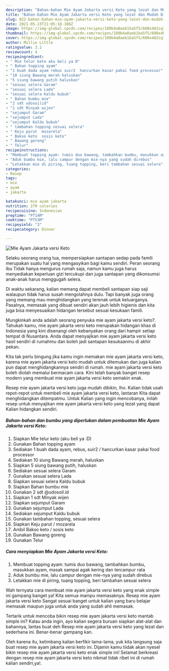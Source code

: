 ```yaml
---
description: "Bahan-bahan Mie Ayam Jakarta versi Keto yang lezat dan Mudah Dibuat"
title: "Bahan-bahan Mie Ayam Jakarta versi Keto yang lezat dan Mudah Dibuat"
slug: 822-bahan-bahan-mie-ayam-jakarta-versi-keto-yang-lezat-dan-mudah-dibuat
date: 2021-05-23T21:05:18.106Z
image: https://img-global.cpcdn.com/recipes/189b4a0aeb1ba5f5/680x482cq70/mie-ayam-jakarta-versi-keto-foto-resep-utama.jpg
thumbnail: https://img-global.cpcdn.com/recipes/189b4a0aeb1ba5f5/680x482cq70/mie-ayam-jakarta-versi-keto-foto-resep-utama.jpg
cover: https://img-global.cpcdn.com/recipes/189b4a0aeb1ba5f5/680x482cq70/mie-ayam-jakarta-versi-keto-foto-resep-utama.jpg
author: Millie Little
ratingvalue: 3.1
reviewcount: 4
recipeingredient:
- " Mie telur keto aku beli ya D"
- " Bahan topping ayam"
- "1 buah dada ayam rebus suir2  hancurkan kasar pakai food processor"
- "10 siung Bawang merah haluskan"
- "5 siung bawang putih haluskan"
- "sesuai selera Garam"
- "sesuai selera Lada"
- "sesuai selera Kaldu bubuk"
- " Bahan bumbu mie"
- "2 sdt udosoilid"
- "1 sdt Minyak wijen"
- "sejumput Garam"
- "sejumput Lada"
- "sejumput Kaldu bubuk"
- " tambahan topping sesuai selera"
- " Keju parut  mozarela"
- " Bakso keto  sosis keto"
- " Bawang goreng"
- " Telur"
recipeinstructions:
- "Membuat topping ayam: tumis duo bawang, tambahkan bumbu, masukkan ayam, masak sampai agak kering dan tercampur rata"
- "Aduk bumbu mie, lalu campur dengan mie-nya yang sudah direbus"
- "Letakkan mie di piring, tuang topping, beri tambahan sesuai selera"
categories:
- Resep
tags:
- mie
- ayam
- jakarta

katakunci: mie ayam jakarta 
nutrition: 279 calories
recipecuisine: Indonesian
preptime: "PT14M"
cooktime: "PT53M"
recipeyield: "3"
recipecategory: Dinner

---
```



![Mie Ayam Jakarta versi Keto](https://img-global.cpcdn.com/recipes/189b4a0aeb1ba5f5/680x482cq70/mie-ayam-jakarta-versi-keto-foto-resep-utama.jpg)

Selaku seorang orang tua, mempersiapkan santapan sedap pada famili merupakan suatu hal yang mengasyikan bagi kamu sendiri. Peran seorang ibu Tidak hanya mengurus rumah saja, namun kamu juga harus menyediakan keperluan gizi tercukupi dan juga santapan yang dikonsumsi anak-anak harus menggugah selera.

Di waktu  sekarang, kalian memang dapat membeli santapan siap saji walaupun tidak harus susah mengolahnya dulu. Tapi banyak juga orang yang memang mau menghidangkan yang terenak untuk keluarganya. Pasalnya, memasak yang dibuat sendiri akan jauh lebih higienis dan kita juga bisa menyesuaikan hidangan tersebut sesuai kesukaan famili. 



Mungkinkah anda adalah seorang penyuka mie ayam jakarta versi keto?. Tahukah kamu, mie ayam jakarta versi keto merupakan hidangan khas di Indonesia yang kini disenangi oleh kebanyakan orang dari hampir setiap tempat di Nusantara. Anda dapat menyajikan mie ayam jakarta versi keto hasil sendiri di rumahmu dan boleh jadi santapan kesukaanmu di akhir pekan.

Kita tak perlu bingung jika kamu ingin memakan mie ayam jakarta versi keto, karena mie ayam jakarta versi keto mudah untuk ditemukan dan juga kalian pun dapat menghidangkannya sendiri di rumah. mie ayam jakarta versi keto boleh diolah memalui bermacam cara. Kini telah banyak banget resep modern yang membuat mie ayam jakarta versi keto semakin enak.

Resep mie ayam jakarta versi keto juga mudah dibikin, lho. Kalian tidak usah repot-repot untuk membeli mie ayam jakarta versi keto, lantaran Kita dapat menghidangkan ditempatmu. Untuk Kalian yang ingin mencobanya, inilah resep untuk menyajikan mie ayam jakarta versi keto yang lezat yang dapat Kalian hidangkan sendiri.

<!--inarticleads1-->

##### Bahan-bahan dan bumbu yang diperlukan dalam pembuatan Mie Ayam Jakarta versi Keto:

1. Siapkan  Mie telur keto (aku beli ya :D)
1. Gunakan  Bahan topping ayam
1. Sediakan 1 buah dada ayam, rebus, suir2 / hancurkan kasar pakai food processor
1. Sediakan 10 siung Bawang merah, haluskan
1. Siapkan 5 siung bawang putih, haluskan
1. Sediakan sesuai selera Garam
1. Gunakan sesuai selera Lada
1. Siapkan sesuai selera Kaldu bubuk
1. Siapkan  Bahan bumbu mie
1. Gunakan 2 sdt @udosoil.id
1. Siapkan 1 sdt Minyak wijen
1. Siapkan sejumput Garam
1. Gunakan sejumput Lada
1. Sediakan sejumput Kaldu bubuk
1. Gunakan  tambahan topping, sesuai selera
1. Siapkan  Keju parut / mozarela
1. Ambil  Bakso keto / sosis keto
1. Gunakan  Bawang goreng
1. Gunakan  Telur




<!--inarticleads2-->

##### Cara menyiapkan Mie Ayam Jakarta versi Keto:

1. Membuat topping ayam: tumis duo bawang, tambahkan bumbu, masukkan ayam, masak sampai agak kering dan tercampur rata
1. Aduk bumbu mie, lalu campur dengan mie-nya yang sudah direbus
1. Letakkan mie di piring, tuang topping, beri tambahan sesuai selera




Wah ternyata cara membuat mie ayam jakarta versi keto yang enak simple ini gampang banget ya! Kita semua mampu memasaknya. Resep mie ayam jakarta versi keto Sangat sesuai banget untuk kalian yang baru belajar memasak maupun juga untuk anda yang sudah ahli memasak.

Tertarik untuk mencoba bikin resep mie ayam jakarta versi keto mantab simple ini? Kalau anda ingin, ayo kalian segera buruan siapkan alat-alat dan bahannya, lantas buat deh Resep mie ayam jakarta versi keto yang lezat dan sederhana ini. Benar-benar gampang kan. 

Oleh karena itu, ketimbang kalian berfikir lama-lama, yuk kita langsung saja buat resep mie ayam jakarta versi keto ini. Dijamin kamu tiidak akan nyesel bikin resep mie ayam jakarta versi keto enak simple ini! Selamat berkreasi dengan resep mie ayam jakarta versi keto nikmat tidak ribet ini di rumah kalian sendiri,ya!.

